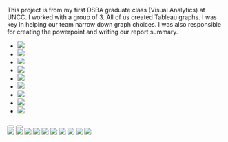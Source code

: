 This project is from my first DSBA graduate class (Visual Analytics) at UNCC. I worked with a group of 3. All of us created Tableau graphs. I was key in helping our team narrow down graph choices. I was also responsible for creating the powerpoint and writing our report summary. 
 <section style="position:relative">
            <div class="blogGlide fullWidth">
    <div class="glide__track" data-glide-el="track">
        <ul class="glide__slides">
        <li class="glide__slide">
            <img src="../assets/img/theme/Final Project Presentation 5122 Ins Comp/Slide1.PNG">
        </li>
        <li class="glide__slide">
            <img src="../assets/img/theme/Final Project Presentation 5122 Ins Comp/Slide2.PNG">
        </li>
           <li class="glide__slide">
            <img src="../assets/img/theme/Final Project Presentation 5122 Ins Comp/Slide3.PNG">
        </li>
           <li class="glide__slide">
            <img src="../assets/img/theme/Final Project Presentation 5122 Ins Comp/Slide4.PNG">
        </li>
           <li class="glide__slide">
            <img src="../assets/img/theme/Final Project Presentation 5122 Ins Comp/Slide5.PNG">
        </li>
           <li class="glide__slide">
            <img src="../assets/img/theme/Final Project Presentation 5122 Ins Comp/Slide6.PNG">
         </li>
           <li class="glide__slide">
            <img src="../assets/img/theme/Final Project Presentation 5122 Ins Comp/Slide8.PNG">
        </li>
           <li class="glide__slide">
            <img src="../assets/img/theme/Final Project Presentation 5122 Ins Comp/Slide9.PNG">
        </li>
           <li class="glide__slide">
            <img src="../assets/img/theme/Final Project Presentation 5122 Ins Comp/Slide10.PNG">
        </li>
        </ul>
    </div>
    <div class="glide__arrows d-flex justify-content-center mt-2" data-glide-el="controls">
          <button class="glide__arrow text-default position-static" data-glide-dir="<"><i class="ni ni-bold-left"></i></button>
          <button class="glide__arrow text-default position-static" data-glide-dir=">"><i class="ni ni-bold-right"></i></button>
    </div>
</div>
 <img src="../assets/img/theme/Report Final Project5122_Page_01.png">
              <img src="../assets/img/theme/Report Final Project5122_Page_02.png">         
              <img src="../assets/img/theme/Report Final Project5122_Page_03.png">
              <img src="../assets/img/theme/Report Final Project5122_Page_04.png">
              <img src="../assets/img/theme/Report Final Project5122_Page_05.png">
              <img src="../assets/img/theme/Report Final Project5122_Page_06.png">
              <img src="../assets/img/theme/Report Final Project5122_Page_07.png">
              <img src="../assets/img/theme/Report Final Project5122_Page_08.png">
              <img src="../assets/img/theme/Report Final Project5122_Page_09.png">
              <img src="../assets/img/theme/Report Final Project5122_Page_10.png">
              </section>
